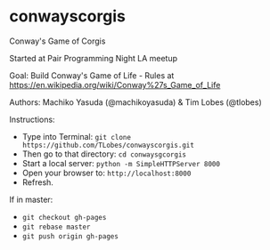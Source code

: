# conwayscorgis
Conway's Game of Corgis

Started at Pair Programming Night LA meetup

Goal: Build Conway's Game of Life - Rules at https://en.wikipedia.org/wiki/Conway%27s_Game_of_Life

Authors: Machiko Yasuda (@machikoyasuda) & Tim Lobes (@tlobes)

Instructions:
- Type into Terminal: `git clone https://github.com/TLobes/conwayscorgis.git`
- Then go to that directory: `cd conwaysgcorgis`
- Start a local server: `python -m SimpleHTTPServer 8000`
- Open your browser to: `http://localhost:8000`
- Refresh.

If in master:
- `git checkout gh-pages`
- `git rebase master`
- `git push origin gh-pages`
